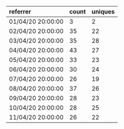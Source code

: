 | referrer          | count | uniques |
| :---------------- | :---- | :------ |
| 01/04/20 20:00:00 | 3     | 2       |
| 02/04/20 20:00:00 | 35    | 22      |
| 03/04/20 20:00:00 | 35    | 28      |
| 04/04/20 20:00:00 | 43    | 27      |
| 05/04/20 20:00:00 | 33    | 23      |
| 06/04/20 20:00:00 | 30    | 24      |
| 07/04/20 20:00:00 | 26    | 19      |
| 08/04/20 20:00:00 | 37    | 26      |
| 09/04/20 20:00:00 | 28    | 23      |
| 10/04/20 20:00:00 | 28    | 25      |
| 11/04/20 20:00:00 | 26    | 22      |